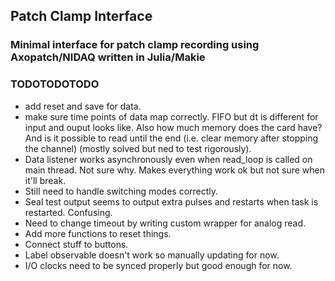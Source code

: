 ## Patch Clamp Interface
### Minimal interface for patch clamp recording using Axopatch/NIDAQ written in Julia/Makie



### TODOTODOTODO
 - add reset and save for data.
 - make sure time points of data map correctly. FIFO but dt is different for input and ouput looks like. Also how much memory does the card have? And is it possible to read until the end (i.e. clear memory after stopping the channel) (mostly solved but ned to test rigorously).
 - Data listener works asynchronously even when read_loop is called on main thread. Not sure why. Makes everything work ok but not sure when it'll break.
 - Still need to handle switching modes correctly.
 - Seal test output seems to output extra pulses and restarts when task is restarted. Confusing.
 - Need to change timeout by writing custom wrapper for analog read.
 - Add more functions to reset things.
 - Connect stuff to buttons.
 - Label observable doesn't work so manually updating for now. 
 - I/O clocks need to be synced properly but good enough for now.




